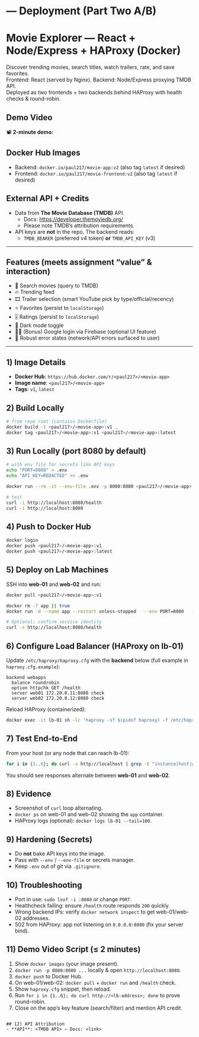 # <Movie-App> — Deployment (Part Two A/B)
# Movie Explorer — React + Node/Express + HAProxy (Docker)

Discover trending movies, search titles, watch trailers, rate, and save favorites.  
Frontend: React (served by Nginx). Backend: Node/Express proxying TMDB API.  
Deployed as two frontends + two backends behind HAProxy with health checks & round-robin.

## Demo Video
📽️ **2-minute demo:** <PASTE YOUR VIDEO LINK HERE>

## Docker Hub Images
- Backend: `docker.io/paul217/movie-app:v2` (also tag `latest` if desired)
- Frontend: `docker.io/paul217/movie-frontend:v2` (also tag `latest` if desired)

## External API + Credits
- Data from **The Movie Database (TMDB)** API.  
  - Docs: https://developer.themoviedb.org/  
  - Please note TMDB’s attribution requirements.
- API keys are **not** in the repo. The backend reads:
  - `TMDB_BEARER` (preferred v4 token) **or** `TMDB_API_KEY` (v3)

---

## Features (meets assignment “value” & interaction)
- 🔎 Search movies (query to TMDB)
- 🔥 Trending feed
- 🎞️ Trailer selection (smart YouTube pick by type/official/recency)
- ⭐ Favorites (persist to `localStorage`)
- 🎚️ Ratings (persist to `localStorage`)
- 🌙 Dark mode toggle
- 🧑‍💻 (Bonus) Google login via Firebase (optional UI feature)
- 🧯 Robust error states (network/API errors surfaced to user)

---

## 1) Image Details
- **Docker Hub**: `https://hub.docker.com/r/<paul217>/<movie-app>`
- **Image name**: `<paul217>/<movie-app>`
- **Tags**: `v1`, `latest`

## 2) Build Locally
```bash
# from repo root (contains Dockerfile)
docker build -t <paul217>/<movie-app>:v1 .
docker tag <paul217>/<movie-app>:v1 <paul217>/<movie-app>:latest
```

## 3) Run Locally (port 8080 by default)
```bash
# with env file for secrets like API keys
echo "PORT=8080" > .env
echo "API_KEY=REDACTED" >> .env

docker run --rm -it --env-file .env -p 8080:8080 <paul217>/<movie-app>:v1

# test
curl -i http://localhost:8080/health
curl -i http://localhost:8080
```

## 4) Push to Docker Hub
```bash
docker login
docker push <paul217>/<movie-app>:v1
docker push <paul217>/<movie-app>:latest
```

## 5) Deploy on Lab Machines
SSH into **web-01** and **web-02** and run:
```bash
docker pull <paul217>/<movie-app>:v1

docker rm -f app || true
docker run -d --name app --restart unless-stopped   --env PORT=8080   --env API_KEY=$API_KEY   -p 8080:8080   <paul217>/<movie-app>:v1

# Optional: confirm service identity
curl -s http://localhost:8080/health
```

## 6) Configure Load Balancer (HAProxy on lb-01)
Update `/etc/haproxy/haproxy.cfg` with the **backend** below (full example in `haproxy.cfg.example`):
```haproxy
backend webapps
  balance roundrobin
  option httpchk GET /health
  server web01 172.20.0.11:8080 check
  server web02 172.20.0.12:8080 check
```

Reload HAProxy (containerized):
```bash
docker exec -it lb-01 sh -lc 'haproxy -sf $(pidof haproxy) -f /etc/haproxy/haproxy.cfg'
```

## 7) Test End-to-End
From your host (or any node that can reach lb-01):
```bash
for i in {1..6}; do curl -s http://localhost | grep -E "instance|host|web"; done
```

You should see responses alternate between **web-01** and **web-02**.

## 8) Evidence
- Screenshot of `curl` loop alternating.
- `docker ps` on web-01 and web-02 showing the `app` container.
- HAProxy logs (optional): `docker logs lb-01 --tail=100`.

## 9) Hardening (Secrets)
- Do **not** bake API keys into the image.
- Pass with `--env` / `--env-file` or secrets manager.
- Keep `.env` out of git via `.gitignore`.

## 10) Troubleshooting
- Port in use: `sudo lsof -i :8080` or change `PORT`.
- Healthcheck failing: ensure `/health` route responds `200` quickly.
- Wrong backend IPs: verify `docker network inspect` to get web-01/web-02 addresses.
- 502 from HAProxy: app not listening on `0.0.0.0:8080` (fix your server bind).

## 11) Demo Video Script (≤ 2 minutes)
1. Show `docker images` (your image present).
2. `docker run -p 8080:8080 ...` locally & open `http://localhost:8080`.
3. `docker push` to Docker Hub.
4. On web-01/web-02: `docker pull` + `docker run` and `/health` check.
5. Show `haproxy.cfg` snippet, then reload.
6. Run `for i in {1..6}; do curl http://<lb-address>; done` to prove round-robin.
7. Close on the app’s key feature (search/filter) and mention API credit.
```

## 12) API Attribution
- **API**: <TMDB API> — Docs: <link>